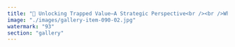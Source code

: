 ```yaml
---
title: "🔄 Unlocking Trapped Value—A Strategic Perspective<br /><br />What if the real arbitrage isn’t between Bitcoin and fiat, but between rigidity and adaptability? While Bitcoin’s value is locked in an unyielding, belief-fueled chain, flexible markets flow around obstacles—absorbing, adapting, evolving.<br /><br />By using $SPY as collateral to short $BTC, we’re not waging war on crypto. We’re creating a high-frequency siphon: extracting liquidity from brittle certainty, redeploying it into responsive complexity. It’s not theft—it’s resonance. Energy unfreezes, value migrates, new forms arise.<br /><br />The lesson? Systems built to resist entropy invite it. <br />Adaptation—always—outperforms stagnation.<br /><br /><br />#Strategy <br />#Bitcoin <br />#Liquidity <br />#Adaptation <br />#SystemicResonance"
image: "./images/gallery-item-090-02.jpg"
watermark: "93"
section: "gallery"
---
```

